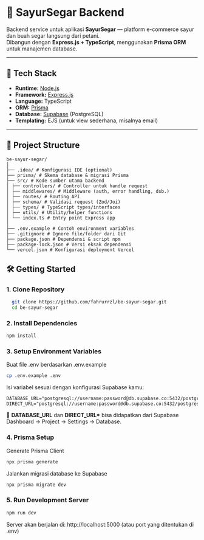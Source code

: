 # 🥬 SayurSegar Backend

Backend service untuk aplikasi **SayurSegar** — platform e-commerce sayur dan buah segar langsung dari petani.  
Dibangun dengan **Express.js + TypeScript**, menggunakan **Prisma ORM** untuk manajemen database.

---

## 🚀 Tech Stack

- **Runtime:** [Node.js](https://nodejs.org/)
- **Framework:** [Express.js](https://expressjs.com/)
- **Language:** TypeScript
- **ORM:** [Prisma](https://www.prisma.io/)
- **Database:** [Supabase](https://supabase.com/) (PostgreSQL)
- **Templating:** EJS (untuk view sederhana, misalnya email)

---

## 📂 Project Structure

```base
be-sayur-segar/
│
├── .idea/ # Konfigurasi IDE (optional)
├── prisma/ # Skema database & migrasi Prisma
├── src/ # Kode sumber utama backend
│ ├── controllers/ # Controller untuk handle request
│ ├── middlewares/ # Middleware (auth, error handling, dsb.)
│ ├── routes/ # Routing API
│ ├── schema/ # Validasi request (Zod/Joi)
│ ├── types/ # TypeScript types/interfaces
│ ├── utils/ # Utility/helper functions
│ └── index.ts # Entry point Express app
│
├── .env.example # Contoh environment variables
├── .gitignore # Ignore file/folder dari Git
├── package.json # Dependensi & script npm
├── package-lock.json # Versi eksak dependensi
└── vercel.json # Konfigurasi deployment Vercel
```

## 🛠️ Getting Started

### 1. Clone Repository

```bash
  git clone https://github.com/fahrurrzl/be-sayur-segar.git
  cd be-sayur-segar
```

### 2. Install Dependencies

```bash
npm install
```

### 3. Setup Environment Variables

Buat file .env berdasarkan .env.example

```bash
cp .env.example .env
```

Isi variabel sesuai dengan konfigurasi Supabase kamu:

```env
DATABASE_URL="postgresql://username:password@db.supabase.co:5432/postgres"
DIRECT_URL="postgresql://username:password@db.supabase.co:5432/postgres"
```

📌 **DATABASE_URL** dan **DIRECT_URL\*** bisa didapatkan dari Supabase Dashboard → Project → Settings → Database.

### 4. Prisma Setup

Generate Prisma Client

```bash
npx prisma generate
```

Jalankan migrasi database ke Supabase

```bash
npx prisma migrate dev
```

### 5. Run Development Server

```bash
npm run dev
```

Server akan berjalan di: http://localhost:5000
(atau port yang ditentukan di .env)

